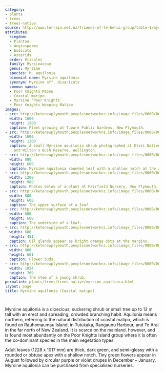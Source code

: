 ```yaml
---
category:
- plants
- trees
- trees-native
source: http://www.terrain.net.nz/friends-of-te-henui-group/table-1/myrsine-aquilonia-coastal-matipo.html
attributes:
  kingdom:
  - Plantae
  - Angiosperms
  - Eudicots
  - Asterids
  order: Ericales
  family: Myrsinaceae
  genus: Myrsine
  species: M. aquilonia
  binomial name: Myrsine aquilonia
  synonym: Myrsine aff. divaricata
  common names:
  - Poor Knights Mapou
  - Coastal matipo
  - Myrsine ‘Poor Knights’
  - Poor Knights Weeping Matipo
images:
- src: http://ketenewplymouth.peoplesnetworknz.info/image_files/0000/0012/3773/1-Myrsine_aquilonia-001.JPG
  width: 1600
  height: 1200
  caption: Plant growing at Tupare Public Gardens, New Plymouth.
- src: http://ketenewplymouth.peoplesnetworknz.info/image_files/0000/0003/5284/Myrsine_aquilonia-001.JPG
  width: 1600
  height: 1200
  caption: A small Myrsine aquilonia shrub photographed at Otari Native Botanic Garden
    and Wilton's Bush Reserve. Wellington.
- src: http://ketenewplymouth.peoplesnetworknz.info/image_files/0000/0012/3778/1-Myrsine_aquilonia.JPG
  width: 800
  height: 600
  caption: Myrsine aquilonia rounded leaf with a shallow notch at the apex.
- src: http://ketenewplymouth.peoplesnetworknz.info/image_files/0000/0003/7059/Myrsine_Aquilonia__Poor_Knights_Weeping_matipo_7.JPG
  width: 1200
  height: 900
  caption: Photos below of a plant at Fairfield Nursery, New Plymouth.
- src: http://ketenewplymouth.peoplesnetworknz.info/image_files/0000/0003/7039/Myrsine_Aquilonia__Poor_Knights_Weeping_matipo-001.JPG
  width: 800
  height: 600
  caption: The upper surface of a leaf.
- src: http://ketenewplymouth.peoplesnetworknz.info/image_files/0000/0012/3783/1-Myrsine_aquilonia-011.JPG
  width: 800
  height: 600
  caption: The underside of a leaf.
- src: http://ketenewplymouth.peoplesnetworknz.info/image_files/0000/0003/7649/Orange_oil_glands_on_Myrsine_aquilonia_leaf-001.JPG
  width: 600
  height: 451
  caption: Oil glands appear as bright orange dots at the margins.
- src: http://ketenewplymouth.peoplesnetworknz.info/image_files/0000/0003/7049/Myrsine_Aquilonia__Poor_Knights_Weeping_matipo-008.JPG
  width: 800
  height: 601
  caption: Flower buds.
- src: http://ketenewplymouth.peoplesnetworknz.info/image_files/0000/0003/7054/Myrsine_Aquilonia__Poor_Knights_Weeping_matipo-009.JPG
  width: 1024
  height: 769
  caption: The stem of a young shrub.
permalink: plants/trees/trees-native/myrsine_aquilonia.html
layout: page
title: Myrsine aquilonia (Coastal matipo)

---
```

Myrsine aquilonia is a dioecious, suckering shrub or small tree up to 12 m tall with an erect and spreading, crowded branching habit. Aquilonia means northern, referring to the natural distribution of coastal matipo, which is found on Rauhomaumau Island, in Tutukaka, Rangaunu Harbour, and Te Arai in the far north of New Zealand. It is scarce on the mainland, however, and is found most abundantly on the Poor Knights Island group where it is often the co-dominant species in the main vegetation types. 

Adult leaves (12­28 x 10­17 mm) are thick, dark green, and semi-glossy with a rounded or obtuse apex with a shallow notch. Tiny green flowers appear in August followed by circular purple or violet drupes in December – January.
Myrsine aquilonia can be purchased from specialised nurseries.
